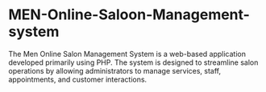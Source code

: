 # MEN-Online-Saloon-Management-system
The Men Online Salon Management System is a web-based application developed primarily using PHP. The system is designed to streamline salon operations by allowing administrators to manage services, staff, appointments, and customer interactions. 

